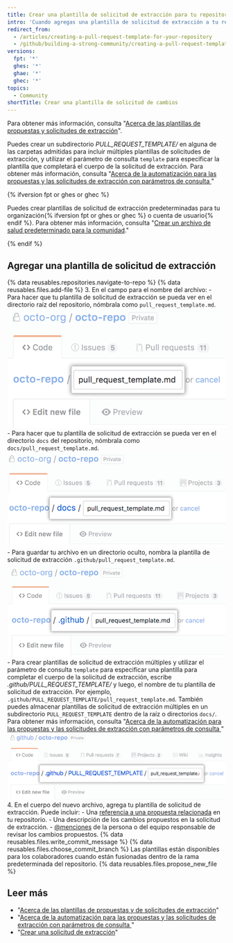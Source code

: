 ```yaml
---
title: Crear una plantilla de solicitud de extracción para tu repositorio
intro: 'Cuando agregas una plantilla de solicitud de extracción a tu repositorio, los colaboradores del proyecto verán automáticamente los contenidos de la plantilla en el cuerpo de la solicitud de extracción.'
redirect_from:
  - /articles/creating-a-pull-request-template-for-your-repository
  - /github/building-a-strong-community/creating-a-pull-request-template-for-your-repository
versions:
  fpt: '*'
  ghes: '*'
  ghae: '*'
  ghec: '*'
topics:
  - Community
shortTitle: Crear una plantilla de solicitud de cambios
---
```


Para obtener más información, consulta "[Acerca de las plantillas de propuestas y solicitudes de extracción](/articles/about-issue-and-pull-request-templates)".

Puedes crear un subdirectorio *PULL_REQUEST_TEMPLATE/* en alguna de las carpetas admitidas para incluir múltiples plantillas de solicitudes de extracción, y utilizar el parámetro de consulta `template` para especificar la plantilla que completará el cuerpo de la solicitud de extracción. Para obtener más información, consulta "[Acerca de la automatización para las propuestas y las solicitudes de extracción con parámetros de consulta ](/articles/about-automation-for-issues-and-pull-requests-with-query-parameters)"

{% ifversion fpt or ghes or ghec %}

Puedes crear plantillas de solicitud de extracción predeterminadas para tu organización{% ifversion fpt or ghes or ghec %} o cuenta de usuario{% endif %}. Para obtener más información, consulta "[Crear un archivo de salud predeterminado para la comunidad](/communities/setting-up-your-project-for-healthy-contributions/creating-a-default-community-health-file)."

{% endif %}

## Agregar una plantilla de solicitud de extracción

{% data reusables.repositories.navigate-to-repo %}
{% data reusables.files.add-file %}
3. En el campo para el nombre del archivo:
    -  Para hacer que tu plantilla de solicitud de extracción se pueda ver en el directorio raíz del repositorio, nómbrala como `pull_request_template.md`. ![Nuevo nombre de plantilla de solicitud de extracción en un directorio raíz](/assets/images/help/repository/pr-template-file-name.png)
    - Para hacer que tu plantilla de solicitud de extracción se pueda ver en el directorio `docs` del repositorio, nómbrala como `docs/pull_request_template.md`. ![Nueva plantilla de solicitud de extracción en un directorio de documentos](/assets/images/help/repository/pr-template-file-name-docs.png)
    - Para guardar tu archivo en un directorio oculto, nombra la plantilla de solicitud de extracción `.github/pull_request_template.md`. ![Nueva plantilla de solicitud de extracción en un directorio oculto](/assets/images/help/repository/pr-template-hidden-directory.png)
    - Para crear plantillas de solicitud de extracción múltiples y utilizar el parámetro de consulta `template` para especificar una plantilla para completar el cuerpo de la solicitud de extracción, escribe *.github/PULL_REQUEST_TEMPLATE/* y luego, el nombre de tu plantilla de solicitud de extracción. Por ejemplo, `.github/PULL_REQUEST_TEMPLATE/pull_request_template.md`. También puedes almacenar plantillas de solicitud de extracción múltiples en un subdirectorio `PULL_REQUEST_TEMPLATE` dentro de la raíz o directorios `docs/`. Para obtener más información, consulta "[Acerca de la automatización para las propuestas y las solicitudes de extracción con parámetros de consulta ](/articles/about-automation-for-issues-and-pull-requests-with-query-parameters)" ![Nueva plantilla de solicitud de extracción múltiple en un directorio oculto](/assets/images/help/repository/pr-template-multiple-hidden-directory.png)
4. En el cuerpo del nuevo archivo, agrega tu plantilla de solicitud de extracción. Puede incluir:
    - Una [ referencia a una propuesta relacionada](/articles/basic-writing-and-formatting-syntax/#referencing-issues-and-pull-requests) en tu repositorio.
    - Una descripción de los cambios propuestos en la solicitud de extracción.
    - [@menciones](/articles/basic-writing-and-formatting-syntax/#mentioning-people-and-teams) de la persona o del equipo responsable de revisar los cambios propuestos.
{% data reusables.files.write_commit_message %}
{% data reusables.files.choose_commit_branch %} Las plantillas están disponibles para los colaboradores cuando están fusionadas dentro de la rama predeterminada del repositorio.
{% data reusables.files.propose_new_file %}

## Leer más

- "[Acerca de las plantillas de propuestas y de solicitudes de extracción](/articles/about-issue-and-pull-request-templates)"
- "[Acerca de la automatización para las propuestas y las solicitudes de extracción con parámetros de consulta ](/articles/about-automation-for-issues-and-pull-requests-with-query-parameters)"
- "[Crear una solicitud de extracción](/articles/creating-a-pull-request)"

